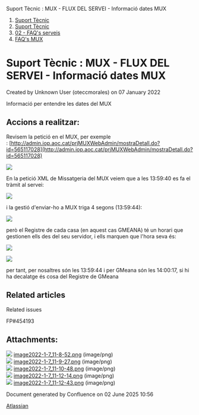 Suport Tècnic : MUX - FLUX DEL SERVEI - Informació dates MUX  

1.  [Suport Tècnic](index.md)
2.  [Suport Tècnic](13893782.md)
3.  [02 - FAQ's serveis](26313393.md)
4.  [FAQ's MUX](28705591.md)

Suport Tècnic : MUX - FLUX DEL SERVEI - Informació dates MUX
============================================================

Created by Unknown User (oteccmorales) on 07 January 2022

Informació per entendre les dates del MUX

Accions a realitzar:
--------------------

Revisem la petició en el MUX, per exemple : [http://admin.iop.aoc.cat/prjMUXWebAdmin/mostraDetall.do?id=565117028](http://admin.iop.aoc.cat/prjMUXWebAdmin/mostraDetall.do?id=565117028)

![](attachments/64979442/64979443.png)

En la petició XML de Missatgeria del MUX veiem que a les 13:59:40 es fa el tràmit al servei:

![](attachments/64979442/64979444.png)

  
i la gestió d'enviar-ho a MUX triga 4 segons (13:59:44):

![](attachments/64979442/64979445.png)

però el Registre de cada casa (en aquest cas GMEANA) té un horari que gestionen ells des del seu servidor, i ells marquen que l'hora seva és:

![](attachments/64979442/64979446.png)

![](attachments/64979442/64979447.png)

per tant, per nosaltres són les 13:59:44 i per GMeana són les 14:00:17, si hi ha decalatge és cosa del Registre de GMeana

Related articles
----------------

  

Related issues

FP#454193 

Attachments:
------------

![](images/icons/bullet_blue.gif) [image2022-1-7\_11-8-52.png](attachments/64979442/64979443.png) (image/png)  
![](images/icons/bullet_blue.gif) [image2022-1-7\_11-9-27.png](attachments/64979442/64979444.png) (image/png)  
![](images/icons/bullet_blue.gif) [image2022-1-7\_11-10-48.png](attachments/64979442/64979445.png) (image/png)  
![](images/icons/bullet_blue.gif) [image2022-1-7\_11-12-14.png](attachments/64979442/64979446.png) (image/png)  
![](images/icons/bullet_blue.gif) [image2022-1-7\_11-12-43.png](attachments/64979442/64979447.png) (image/png)  

Document generated by Confluence on 02 June 2025 10:56

[Atlassian](http://www.atlassian.com/)